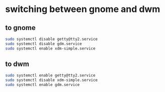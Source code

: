 # switching between gnome and dwm

## to gnome
```sh
sudo systemctl disable getty@tty2.service
sudo systemctl disable gdm.service
sudo systemctl enable xdm-simple.service
```

## to dwm
```sh
sudo systemctl enable getty@tty2.service
sudo systemctl disable xdm-simple.service
sudo systemctl enable gdm.service
```

